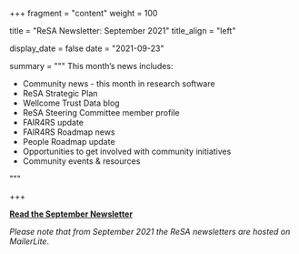 +++
fragment = "content"
weight = 100

title = "ReSA Newsletter: September 2021"
title_align = "left"

display_date = false
date = "2021-09-23"

summary = """
This month’s news includes:

* Community news - this month in research software
* ReSA Strategic Plan
* Wellcome Trust Data blog
* ReSA Steering Committee member profile
* FAIR4RS update
* FAIR4RS Roadmap news
* People Roadmap update
* Opportunities to get involved with community initiatives
* Community events & resources

"""

+++


**[Read the September Newsletter](https://preview.mailerlite.io/preview/778129/emails/114351112770815371)**


_Please note that from September 2021 the ReSA newsletters are hosted on MailerLite_.
